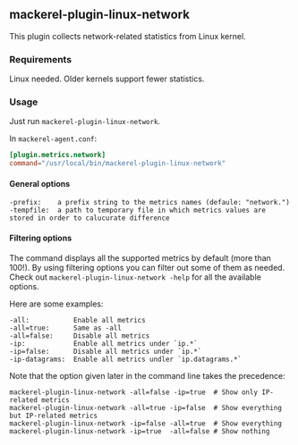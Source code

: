 ## mackerel-plugin-linux-network

This plugin collects network-related statistics from Linux kernel.

### Requirements
Linux needed. Older kernels support fewer statistics.

### Usage
Just run `mackerel-plugin-linux-network`.

In `mackerel-agent.conf`:
```toml
[plugin.metrics.network]
command="/usr/local/bin/mackerel-plugin-linux-network"
```

#### General options
```
-prefix:    a prefix string to the metrics names (defaule: "network.")
-tempfile:  a path to temporary file in which metrics values are stored in order to calucurate difference
```

#### Filtering options
The command displays all the supported metrics by default (more than 100!). By using filtering options you can filter out some of them as needed.
Check out `mackerel-plugin-linux-network -help` for all the available options.

Here are some examples:
```
-all:           Enable all metrics
-all=true:      Same as -all
-all=false:     Disable all metrics
-ip:            Enable all metrics under `ip.*`
-ip=false:      Disable all metrics under `ip.*`
-ip-datagrams:  Enable all metrics undler `ip.datagrams.*`
```

Note that the option given later in the command line takes the precedence:
```
mackerel-plugin-linux-network -all=false -ip=true  # Show only IP-related metrics
mackerel-plugin-linux-network -all=true -ip=false  # Show everything but IP-related metrics
mackerel-plugin-linux-network -ip=false -all=true  # Show everything
mackerel-plugin-linux-network -ip=true  -all=false # Show nothing
```
